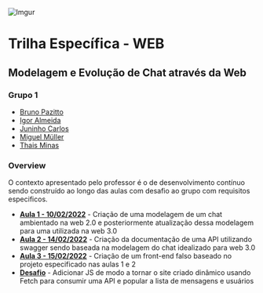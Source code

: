 ![Imgur](https://i.imgur.com/j9JmM4L.png)

# **Trilha Específica - WEB**

## **Modelagem e Evolução de Chat através da Web**

### **Grupo 1**
- [Bruno Pazitto](https://github.com/brunopazitto)
- [Igor Almeida](https://github.com/igormotta92)
- [Juninho Carlos](https://github.com/JuninhoCarlos)
- [Miguel Müller](https://github.com/miguelsmuller)
- [Thais Minas](https://github.com/thaisminas)


### **Overview**
O contexto apresentado pelo professor é o de desenvolvimento contínuo sendo construído ao longo das aulas com desafio ao grupo com requisitos especificos.

- **[Aula 1 - 10/02/2022](./aula-1/)** - Criação de uma modelagem de um chat ambientado na web 2.0 e posteriormente atualização dessa modelagem para uma utilizada na web 3.0
- **[Aula 2 - 14/02/2022](./aula-2/)** - Criação da documentação de uma API utilizando swagger sendo baseada na modelagem do chat idealizado para web 3.0
- **[Aula 3 - 15/02/2022](./aula-3-front/)** - Criação de um front-end falso baseado no projeto especificado nas aulas 1 e 2
- **[Desafio]()** - Adicionar JS de modo a tornar o site criado dinâmico usando Fetch para consumir uma API e popular a lista de mensagens e usuários